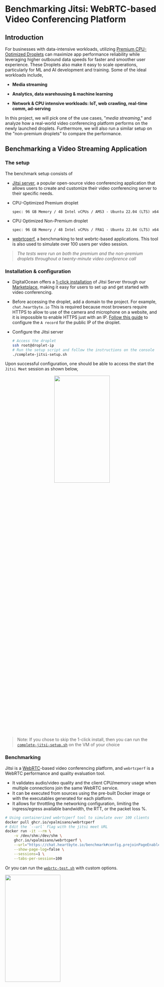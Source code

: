 # Benchmarking Jitsi: WebRTC-based Video Conferencing Platform

## Introduction

For businesses with data-intensive workloads, utilizing [Premium CPU-Optimized Droplets](https://www.digitalocean.com/blog/introducing-premium-cpu-optimized-droplets) can maximize app performance reliability while leveraging higher outbound data speeds for faster and smoother user experience. These Droplets also make it easy to scale operations, particularly for ML and AI development and training. Some of the ideal workloads include,

* **Media streaming**

* **Analytics, data warehousing & machine learning**
* **Network & CPU intensive workloads: IoT, web crawling, real-time comm, ad-serving**

In this project, we will pick one of the use cases, "*media streaming*," and analyze how a real-world video conferencing platform performs on the newly launched droplets. Furthermore, we will also run a similar setup on the "non-premium droplets" to compare the performance.

## Benchmarking a Video Streaming Application

### The setup

The benchmark setup consists of

* [Jitsi server](https://marketplace.digitalocean.com/apps/jitsi-server), a popular open-source video conferencing application that allows users to create and customize their video conferencing server to their specific needs.
* CPU-Optimized Premium droplet

    ```code
    spec: 96 GB Memory / 48 Intel vCPUs / AMS3 - Ubuntu 22.04 (LTS) x64
    ```

* CPU Optimized Non-Premium droplet

    ```code
    spec: 96 GB Memory / 48 Intel vCPUs / FRA1 - Ubuntu 22.04 (LTS) x64
    ```

* [webrtcperf](https://github.com/vpalmisano/webrtcperf), a benchmarking to test webrtc-based applications. This tool is also used to simulate over 100 users per video session.

> *The tests were run on both the premium and the non-premium droplets throughout a twenty-minute video conference call*

### Installation & configuration

* DigitalOcean offers a [1-click installation](https://marketplace.digitalocean.com/apps/jitsi-server) of Jitsi Server through our [Marketplace](https://marketplace.digitalocean.com/), making it easy for users to set up and get started with video conferencing.

* Before accessing the droplet, add a domain to the project. For example, `chat.heartbyte.io` This is required because most browsers require HTTPS to allow to use of the camera and microphone on a website, and it is impossible to enable HTTPS just with an IP. [Follow this guide](https://www.digitalocean.com/docs/networking/dns/how-to/add-domains/) to configure the `A record` for the public IP of the droplet.

* Configure the Jitsi server

    ```bash
    # Access the droplet
    ssh root@droplet-ip
    # Run the setup script and follow the instructions on the console
    ./complete-jitsi-setup.sh
    ```

Upon successful configuration, one should be able to access the start the `Jitsi Meet` session as shown below,

<p align="center">
  <img src="./docs/jitsi-start.png" width="60%" height="30%"/>
</p>

> Note: If you chose to skip the 1-click install, then you can run the [`complete-jitsi-setup.sh`](./scripts/complete-jitsi-setup.sh) on the VM of your choice

### Benchmarking

Jitsi is a [WebRTC](https://webrtc.org/)-based video conferencing platform, and `webrtcperf` is a WebRTC performance and quality evaluation tool.

* It validates audio/video quality and the client CPU/memory usage when multiple connections join the same WebRTC service.
* It can be executed from sources using the pre-built Docker image or with the executables generated for each platform.
* It allows for throttling the networking configuration, limiting the ingress/egress available bandwidth, the RTT, or the packet loss %.

```bash
# Using containerized webrtcperf tool to simulate over 100 clients 
docker pull ghcr.io/vpalmisano/webrtcperf
# Edit the `--url` flag with the jitsi meet URL
docker run -it --rm \
    -v /dev/shm:/dev/shm \
    ghcr.io/vpalmisano/webrtcperf \
    --url="https://chat.heartbyte.io/benchmark#config.prejoinPageEnabled=false" \
    --show-page-log=false \
    --sessions=1 \
    --tabs-per-session=100
```

Or you can run the [`webrtc-test.sh`](./scripts/webrtc-test.sh) with custom options.

<p align="left">
  <img src="./docs/benchmark-process.png" width="60%" height="30%" />
</p>

#### Benchmarking in action

* `webrtcperf` has the instrumentation to measure the application’s performance running on the droplet
* We are streaming over 100 Linus Torvalds TED talks to the configured Jitsi server for simulation purposes

<p align="center">
  <img src="./docs/jitsi-in-action.png" width="60%" height="30%" />
</p>

Once the benchmarking is done, you can either stop the proces by pressing `q` in the terminal where the clients are running or run the [`stop-containers.sh`](./scripts/stop-containers.sh) script.

### Results

Several key metrics are used to measure the performance and quality of video streaming applications. These metrics include:

* **Bitrate(Audio/Video)**: Bitrate refers to the amount of data transmitted per second and is usually measured in kilobits per second (kbps) or megabits per second (Mbps). Higher bitrates generally result in higher-quality video but also require more bandwidth and may be more prone to buffering and other performance issues
* **Packet loss(Audio/Video)** is a metric measuring the percentage of data packets lost in transit between two devices. A higher packet loss rate can indicate network congestion or connectivity issues, which can affect a machine's performance
* **Jitter** is a metric that measures the variation in the time it takes for data packets to reach their destination. Jitter can be caused by network congestion, packet buffering, and other factors that can cause delays in packet transmission. Higher jitter values can lead to increased latency and reduced network performance
* **System CPU and memory** performance

#### Observations

As expected, the Premium CPU-optimized droplets outperformed the Non-Premium droplets,

* **34.1% better** CPU performance
* **26.75% less** System memory usage
* Bitrate
  * Video: **130.5% improvement** in video outbound bitrate
  * Audio: **1.26% improvement** in audio outbound bitrate
* Packet loss
  * Video: **0% packet loss** on the Premium droplets while non-premium experienced a 0.95% packet loss
  * Audio: **0% packet loss** on the Premium droplets, while non-premium experienced a 2.25% packet loss
* Jitter
  * Video: **86.95% less** jitter
  * Audio: **60% less** jitter

> Note: The benchmarking results might vary depending on hardware configuration, software settings, testing methodologies, and the specific workloads. Therefore, it is crucial to interpret benchmarking results cautiously and consider the context and variables involved in each test.

<p align="center">
  <img src="./docs/stats.png" />
</p>

### References

* [Blog: Premium CPU Optimized Droplets](https://www.digitalocean.com/blog/introducing-premium-cpu-optimized-droplets)
* [Video: Spin up Premium Droplets](https://youtu.be/SGb14pC7TDs)
* [Jitsi-App](https://marketplace.digitalocean.com/apps/jitsi-server)

### Stats for nerds

```bash
-- Premium Droplets -------------------------------------------------------------------
                          name    count      sum     mean   stddev       5p      95p      min      max
                    System CPU        1             52.36     0.00    52.36    52.36    52.36    52.36 %
                    System GPU        1              0.00     0.00     0.00     0.00     0.00     0.00 %
                 System Memory        1             17.03     0.00    17.03    17.03    17.03    17.03 %
                      CPU/page        1    71.04    71.04     0.00    71.04    71.04    71.04    71.04 %
                   Memory/page        1   495.56   495.56     0.00   495.56   495.56   495.56   495.56 MB
                         Pages        3       10        3        0        2        4        2        4
                        Errors        1      795      795        0      795      795      795      795
                      Warnings        1     1301     1301        0     1301     1301     1301     1301
              Peer Connections        3        6        2        1        0        4        0        4
-- Inbound audio -----------------------------------------------------------------------------------
                          rate      176  2523.38    14.34    16.85     0.00    40.01     0.00    40.33 Kbps
                          lost       80              0.00     0.00     0.00     0.00     0.00     0.00 %
                        jitter      176              0.01     0.00     0.00     0.01     0.00     0.02 s
          avgJitterBufferDelay       80            206.82   285.72    60.27  1059.06    52.52  1130.43 ms
-- Inbound video -----------------------------------------------------------------------------------
                      received      122   384.99     3.16     1.29     0.01     5.01     0.00     5.10 MB
                          rate      117  9574.92    81.84    73.30     0.00   203.37     0.00   204.31 Kbps
                          lost       72              0.00     0.00     0.00     0.00     0.00     0.00 %
                        jitter      122              0.01     0.01     0.00     0.02     0.00     0.03 s
          avgJitterBufferDelay       72             98.33    60.17    34.98   271.75    30.06   313.34 ms
                         width      119               320        0      320      320      320      320 px
                        height      119               180        0      180      180      180      180 px
                           fps       42                25        0       25       26       24       27 fps
-- Outbound audio ----------------------------------------------------------------------------------
                          rate        4   165.04    41.26     0.24    40.89    41.50    40.89    41.50 Kbps
                          lost        4              0.00     0.00     0.00     0.00     0.00     0.00 %
                 roundTripTime        4             0.003    0.001    0.002    0.004    0.002    0.004 s
-- Outbound video ----------------------------------------------------------------------------------
                          sent        4    98.14    24.53    21.26     0.56    48.20     0.56    48.20 MB
                          rate        4  4168.47  1042.12   964.97     4.18  2104.68     4.18  2104.68 Kbps
                          lost        4              0.00     0.00     0.00     0.00     0.00     0.00 %
                 roundTripTime        4             0.003    0.001    0.002    0.004    0.002    0.004 s
 qualityLimitResolutionChanges        4      162       40       25        0       63        0       63
          qualityLimitationCpu        4       92       23       23        0       54        0       54 %
    qualityLimitationBandwidth        4        0        0        0        0        0        0        0 %
                sentMaxBitrate        4  7200.00  1800.00  1600.00   200.00  3400.00   200.00  3400.00 Kbps
                         width        4               800      480      320     1280      320     1280 px
                        height        4               450      270      180      720      180      720 px
                           fps        4                22        5       13       25       13       25 fps
              pliCountReceived        4               101       57       11      166       11      166
```

----

```bash
-- Non-Premium Droplets -------------------------------------------------------------------
                          name    count      sum     mean   stddev       5p      95p      min      max
                    System CPU        1             79.48     0.00    79.48    79.48    79.48    79.48 %
                    System GPU        1              0.00     0.00     0.00     0.00     0.00     0.00 %
                 System Memory        1             23.25     0.00    23.25    23.25    23.25    23.25 %
                      CPU/page        1    77.49    77.49     0.00    77.49    77.49    77.49    77.49 %
                   Memory/page        1   516.25   516.25     0.00   516.25   516.25   516.25   516.25 MB
                         Pages        2       10        5        4        1        9        1        9
                        Errors        1      684      684        0      684      684      684      684
                      Warnings        1     1576     1576        0     1576     1576     1576     1576
              Peer Connections        2        1        0        0        0        1        0        1
-- Inbound audio -----------------------------------------------------------------------------------
                          rate        4   172.38    43.10     1.73    41.54    46.03    41.54    46.03 Kbps
                          lost        4              0.81     0.83     0.27     2.25     0.27     2.25 %
                        jitter        6              0.03     0.01     0.02     0.05     0.02     0.05 s
          avgJitterBufferDelay        4            496.07    13.69   474.57   512.30   474.57   512.30 ms
-- Inbound video -----------------------------------------------------------------------------------
                      received        5     3.24     0.65     0.33     0.00     0.86     0.00     0.86 MB
                          rate        2   204.19   102.10     2.56    99.54   104.65    99.54   104.65 Kbps
                          lost        2              0.72     0.23     0.50     0.95     0.50     0.95 %
                        jitter        5              0.13     0.06     0.03     0.23     0.03     0.23 s
          avgJitterBufferDelay        2             50.43    11.21    39.22    61.64    39.22    61.64 ms
                         width        4               300       34      240      320      240      320 px
                        height        4               168       19      135      180      135      180 px
-- Outbound audio ----------------------------------------------------------------------------------
                          rate        1    40.98    40.98     0.00    40.98    40.98    40.98    40.98 Kbps
                          lost        1              0.00     0.00     0.00     0.00     0.00     0.00 %
                 roundTripTime        1             0.040    0.000    0.040    0.040    0.040    0.040 s
-- Outbound video ----------------------------------------------------------------------------------
                          sent        1     7.07     7.07     0.00     7.07     7.07     7.07     7.07 MB
                          rate        1   912.75   912.75     0.00   912.75   912.75   912.75   912.75 Kbps
                          lost        1              0.11     0.00     0.11     0.11     0.11     0.11 %
                 roundTripTime        1             0.036    0.000    0.036    0.036    0.036    0.036 s
 qualityLimitResolutionChanges        1       63       63        0       63       63       63       63
          qualityLimitationCpu        1        0        0        0        0        0        0        0 %
    qualityLimitationBandwidth        1        5        5        0        5        5        5        5 %
                sentMaxBitrate        1  3400.00  3400.00     0.00  3400.00  3400.00  3400.00  3400.00 Kbps
                         width        1              1280        0     1280     1280     1280     1280 px
                        height        1               720        0      720      720      720      720 px
                           fps        1                 8        0        8        8        8        8 fps
              pliCountReceived        1               242        0      242      242      242      242
```

